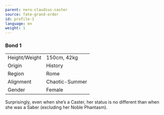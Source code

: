 ```yaml
---
parent: nero-claudius-caster
source: fate-grand-order
id: profile-1
language: en
weight: 1
---
```


### Bond 1

<table>
  <tr><td>Height/Weight</td><td>150cm, 42kg</td></tr>
  <tr><td>Origin</td><td>History</td></tr>
  <tr><td>Region</td><td>Rome</td></tr>
  <tr><td>Alignment</td><td>Chaotic-Summer</td></tr>
  <tr><td>Gender</td><td>Female</td></tr>
</table>

Surprisingly, even when she’s a Caster, her status is no different than when she was a Saber (excluding her Noble Phantasm).
